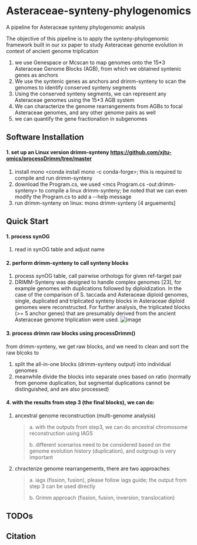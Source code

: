 # Asteraceae-synteny-phylogenomics
A pipeline for Asteraceae synteny phylogenomic analysis
>
The objective of this pipeline is to apply the synteny-phylogenomic framework built in our xx paper to study Asteraceae genome evolution in context of ancient genome triplication
>
1. we use Genespace or Mcscan to map genomes onto the 15*3 Asteraceae Genome Blocks (AGB), from which we obtained syntenic genes as anchors
2. We use the syntenic genes as anchors and drimm-synteny to scan the genomes to identify conserved synteny segments
3. Using the conserved synteny segments, we can represent any Asteraceae genomes using the 15*3 AGB system
4. We can characterize the genome rearrangements from AGBs to focal Asteraceae genomes, and any other genome pairs as well
5. we can quantify the gene fractionation in subgenomes 

## Software Installation

#### 1. set up an Linux version drimm-synteny <https://github.com/xjtu-omics/processDrimm/tree/master>
1) install mono <conda install mono -c conda-forge>; this is required to compile and run drimm-synteny
2) download the Program.cs, we used <mcs Program.cs -out:drimm-synteny> to compile a linux drimm-synteny; be noted that we can even modify the Program.cs to add a --help message
3) run drimm-synteny on linux: mono drimm-synteny [4 arguements]

## Quick Start
#### 1. process synOG
1) read in synOG table and adjust name
#### 2. perform drimm-synteny to call synteny blocks
1) process synOG table, call pairwise orthologs for given ref-target pair
2) DRIMM-Synteny was designed to handle complex genomes [23], for example genomes with duplications followed by diploidization. In the case of the comparison of S. taccada and Asteraceae diploid genomes, single, duplicated and triplicated synteny blocks in Asteraceae diploid genomes were reconstructed. For further analysis, the triplicated blocks (>= 5 anchor genes) that are presumably derived from the ancient Asteraceae genome triplication were used. ![image](https://github.com/user-attachments/assets/7762b1ab-490b-4ae0-889a-bb08a57829b7)

#### 3. process drimm raw blocks using processDrimm()
from drimm-synteny, we get raw blocks, and we need to clean and sort the raw blcoks to
1) split the all-in-one blocks (drimm-synteny output) into individual genomes
2) meanwhile divide the blocks into separate ones based on ratio (normally from genome duplication, but segmental duplications cannot be distinguished, and are also processed)
#### 4. with the results from step 3 (the final blocks), we can do:
1) ancestral genome reconstruction (multi-genome analysis)
   >a. with the outputs from step3, we can do ancestral chromosome reconstruction using IAGS
   >
   >b. different scenarios need to be considered based on the genome evolution history (duplication), and outgroup is very important
2) chracterize genome rearrangements, there are two approaches:
   >a. iags (fission, fusion), please follow iags guide; the output from step 3 can be used directly
   >
   >b. Grimm approach (fission, fusion, inversion, translocation)

## TODOs

## Citation
